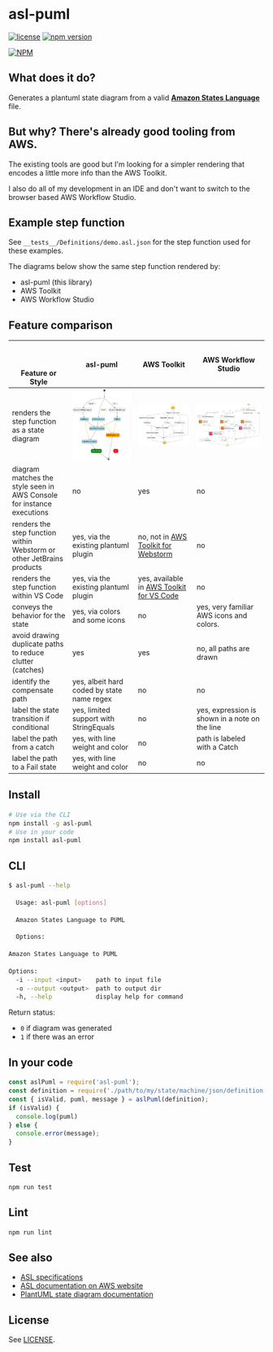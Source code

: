 # asl-puml

[![license](https://img.shields.io/badge/MIT-blue.svg)](https://github.com/massfords/asl-puml/blob/master/LICENSE)
[![npm version](https://badge.fury.io/js/asl-puml.svg)](https://badge.fury.io/js/asl-puml)

[![NPM](https://nodei.co/npm/asl-puml.png?stars=true)](https://www.npmjs.com/package/asl-puml)

## What does it do?

Generates a plantuml state diagram from a valid [**Amazon States Language**](https://states-language.net/spec.html) file.

## But why? There's already good tooling from AWS.

The existing tools are good but I'm looking for a simpler rendering that encodes a little more info than the AWS Toolkit. 

I also do all of my development in an IDE and don't want to switch to the browser based AWS Workflow Studio. 

## Example step function

See `__tests__/Definitions/demo.asl.json` for the step function used for these examples.

The diagrams below show the same step function rendered by:
- asl-puml (this library)
- AWS Toolkit
- AWS Workflow Studio

## Feature comparison 

| <br/><br/><br/>Feature or Style                                       | asl-puml                                                                                                         | AWS Toolkit                                                                                                                      | AWS Workflow Studio                                                                                       |
|-----------------------------------------------------------------------|------------------------------------------------------------------------------------------------------------------|----------------------------------------------------------------------------------------------------------------------------------|-----------------------------------------------------------------------------------------------------------|
| renders the step function as a state diagram                          | ![Diagram of the step function in the style of a PlantUML State Diagram](./docs/asl-puml-rendering-demo.asl.png) | ![shows state machine rendered by AWS Toolkit with generic rendering for every state](./docs/aws-toolkit-rendering-demo.asl.png) | ![shows state machine in workflow studio with colors and icons](./docs/aws-studio-rendering-demo.asl.png) |
| diagram matches the style seen in AWS Console for instance executions | no                                                                                                               | yes                                                                                                                              | no                                                                                                        |
| renders the step function within Webstorm or other JetBrains products | yes, via the existing plantuml plugin                                                                            | no, not in [AWS Toolkit for Webstorm](https://aws.amazon.com/webstorm/)                                                          | no                                                                                                        |
| renders the step function within VS Code                              | yes, via the existing plantuml plugin                                                                            | yes, available in [AWS Toolkit for VS Code](https://aws.amazon.com/visualstudiocode/)                                            | no                                                                                                        |
| conveys the behavior for the state                                    | yes, via colors and some icons                                                                                   | no                                                                                                                               | yes, very familiar AWS icons and colors.                                                                  |
| avoid drawing duplicate paths to reduce clutter (catches)             | yes                                                                                                              | yes                                                                                                                              | no, all paths are drawn                                                                                   |
| identify the compensate path                                          | yes, albeit hard coded by state name regex                                                                       | no                                                                                                                               | no                                                                                                        |
| label the state transition if conditional                             | yes, limited support with StringEquals                                                                           | no                                                                                                                               | yes, expression is shown in a note on the line                                                            |
| label the path from a catch                                           | yes, with line weight and color                                                                                  | no                                                                                                                               | path is labeled with a Catch                                                                              |
| label the path to a Fail state                                        | yes, with line weight and color                                                                                  | no                                                                                                                               | no                                                                                                        |

## Install
```bash
# Use via the CLI
npm install -g asl-puml
# Use in your code
npm install asl-puml
```

## CLI
```bash
$ asl-puml --help

  Usage: asl-puml [options]

  Amazon States Language to PUML

  Options:

Amazon States Language to PUML

Options:
  -i --input <input>    path to input file
  -o --output <output>  path to output dir
  -h, --help            display help for command
```
Return status:
- `0` if diagram was generated
- `1` if there was an error

## In your code
```javascript
const aslPuml = require('asl-puml');
const definition = require('./path/to/my/state/machine/json/definition');
const { isValid, puml, message } = aslPuml(definition);
if (isValid) {
  console.log(puml)
} else {
  console.error(message);
}
```

## Test
```bash
npm run test
```

## Lint
```bash
npm run lint
```

## See also
- [ASL specifications](https://states-language.net/spec.html)
- [ASL documentation on AWS website](http://docs.aws.amazon.com/step-functions/latest/dg/concepts-amazon-states-language.html)
- [PlantUML state diagram documentation](https://plantuml.com/state-diagram)

## License
See [LICENSE](./LICENSE).
